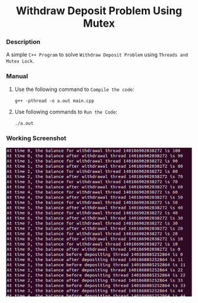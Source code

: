 <h1 align="center">Withdraw Deposit Problem Using Mutex</h1>

### Description
A simple `C++ Program` to solve `Withdraw Deposit Problem` using `Threads and Mutex Lock`.

### Manual
1) Use the following command to `Compile the code`:
    ```
    g++ -pthread -o a.out main.cpp
    ```
    
2) Use following commands to `Run the Code`:
    ```
    ./a.out
    ```
    
### Working Screenshot
<div align="center">
  <img src = "https://github.com/SameetAsadullah/Withdraw-Deposit-Problem-Using-Mutex/blob/main/extras/working-ss.png" alt = "" width="700px"/>
</div>
